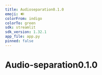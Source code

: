 ```yaml
---
title: Audioseparation0.1.0
emoji: 🔊
colorFrom: indigo
colorTo: green
sdk: streamlit
sdk_version: 1.32.1
app_file: app.py
pinned: false
---
```

# Audio-separation0.1.0
